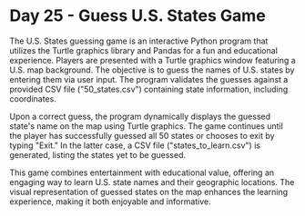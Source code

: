 # Day 25 - Guess U.S. States Game 

The U.S. States guessing game is an interactive Python program that utilizes the Turtle graphics library and Pandas for a fun and educational experience. Players are presented with a Turtle graphics window featuring a U.S. map background. The objective is to guess the names of U.S. states by entering them via user input. The program validates the guesses against a provided CSV file ("50_states.csv") containing state information, including coordinates.

Upon a correct guess, the program dynamically displays the guessed state's name on the map using Turtle graphics. The game continues until the player has successfully guessed all 50 states or chooses to exit by typing "Exit." In the latter case, a CSV file ("states_to_learn.csv") is generated, listing the states yet to be guessed.

This game combines entertainment with educational value, offering an engaging way to learn U.S. state names and their geographic locations. The visual representation of guessed states on the map enhances the learning experience, making it both enjoyable and informative.